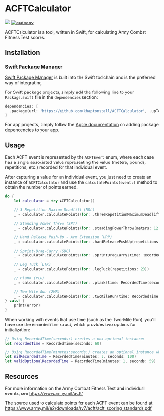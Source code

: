 # ACFTCalculator

![](https://github.com/khaptonstall/acftcalculator/actions/workflows/ci.yml/badge.svg)
[![codecov](https://codecov.io/gh/khaptonstall/ACFTCalculator/branch/main/graph/badge.svg?token=9BSWQEXH2F)](https://codecov.io/gh/khaptonstall/ACFTCalculator)

ACFTCalculator is a tool, written in Swift, for calculating Army Combat Fitness Test scores.

## Installation
### Swift Package Manager

[Swift Package Manager](https://swift.org/package-manager/) is built into the Swift toolchain and is the preferred way of integrating.

For Swift package projects, simply add the following line to your `Package.swift` file in the `dependencies` section:

```swift
dependencies: [
  .package(url: "https://github.com/khaptonstall/ACFTCalculator", .upToNextMajor(from: "<version>")),
]
```

For app projects, simply follow the [Apple documentation](https://developer.apple.com/documentation/xcode/adding_package_dependencies_to_your_app) on adding package dependencies to your app.

## Usage
Each ACFT event is represented by the `ACFTEvent` enum, where each case has a single associated value representing the value (meters, pounds, repetitions, etc.) recorded for that individual event.

After capturing a value for an individual event, you just need to create an instance of `ACFTCalculator` and use the `calculatePoints(event:)` method to obtain the number of points earned.
```swift
do {
    let calculator = try ACFTCalculator()
    
    // 3 Repetition Maxium Deadlift (MDL)
    _ = calculator.calculatePoints(for: .threeRepetitionMaximumDeadlift(pounds: 340))
    
    // Standing Power Throw (SPT)
    _ = calculator.calculatePoints(for: .standingPowerThrow(meters: 12.5))
    
    // Hand Release Push-Up - Arm Extension (HRP)
    _ = calculator.calculatePoints(for: .handReleasePushUp(repetitions: 60))
    
    // Sprint-Drag-Carry (SDC)
    _ = calculator.calculatePoints(for: .sprintDragCarry(time: RecordedTime(seconds: 93)))
    
    // Leg Tuck (LTK)
    _ = calculator.calculatePoints(for: .legTuck(repetitions: 20))
    
    // Plank (PLK)
    _ = calculator.calculatePoints(for: .plank(time: RecordedTime(seconds: 260)))
    
    // Two-Mile Run (2MR)
    _ = calculator.calculatePoints(for: .twoMileRun(time: RecordedTime(seconds: 810)))
} catch {
    print(error)
}
```

When working with events that use time (such as the Two-Mile Run), you'll have use the `RecordedTime` struct, which provides two options for initialization:
```swift
// Using RecordedTime(seconds:) creates a non-optional instance:
let recordedTime = RecordedTime(seconds: 60)

// Using RecordedTime(minutes:seconds:) creates an optional instance which returns nil when an invalid seconds value is provide (e.x. seconds > 59):
let nilRecordedTime = RecordedTime(minutes: 1, seconds: 100)
let validOptionalRecordedTime = RecordedTime(minutes: 1, seconds: 59)
```

## Resources
For more information on the Army Combat Fitness Test and individual events, see https://www.army.mil/acft/

The source used to calculate points for each ACFT event can be found at https://www.army.mil/e2/downloads/rv7/acft/acft_scoring_standards.pdf
